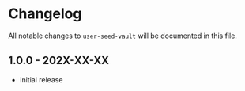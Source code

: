 # Changelog

All notable changes to `user-seed-vault` will be documented in this file.

## 1.0.0 - 202X-XX-XX

- initial release
